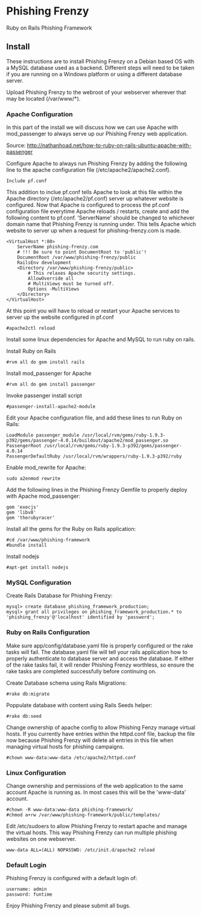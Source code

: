 Phishing Frenzy
===============

Ruby on Rails Phishing Framework

Install
-------

These instructions are to install Phishing Frenzy on a Debian based OS with a MySQL database used as a backend. Different steps will need to be taken if you are running on a Windows platform or using a different database server.

Upload Phishing Frenzy to the webroot of your webserver wherever that may be located (/var/www/*).

### Apache Configuration

In this part of the install we will discuss how we can use Apache with mod_passenger to always serve up our Phishing Frenzy web application.

Source:
http://nathanhoad.net/how-to-ruby-on-rails-ubuntu-apache-with-passenger

Configure Apache to always run Phishing Frenzy by adding the following line to the apache configuration file (/etc/apache2/apache2.conf).

	Include pf.conf

This addition to inclue pf.conf tells Apache to look at this file within the Apache directory (/etc/apache2/pf.conf) server up whatever website is configured. Now that Apache is configured to process the pf.conf configuration file everytime Apache reloads / restarts, create and add the following content to pf.conf. 'ServerName' should be changed to whichever domain name that Phishing Frenzy is running under. This tells Apache which website to server up when a request for phishing-frenzy.com is made.

	<VirtualHost *:80>
		ServerName phishing-frenzy.com
		# !!! Be sure to point DocumentRoot to 'public'!
		DocumentRoot /var/www/phishing-frenzy/public
		RailsEnv development
		<Directory /var/www/phishing-frenzy/public>
			# This relaxes Apache security settings.
			AllowOverride all
			# MultiViews must be turned off.
			Options -MultiViews
		</Directory>
	</VirtualHost>

At this point you will have to reload or restart your Apache services to server up the website configured in pf.conf

	#apache2ctl reload

Install some linux dependencies for Apache and MySQL to run ruby on rails.

Install Ruby on Rails

	#rvm all do gem install rails

Install mod_passenger for Apache

	#rvm all do gem install passenger

Invoke passenger install script

	#passenger-install-apache2-module

Edit your Apache configuration file, and add these lines to run Ruby on Rails:

	LoadModule passenger_module /usr/local/rvm/gems/ruby-1.9.3-p392/gems/passenger-4.0.14/buildout/apache2/mod_passenger.so
	PassengerRoot /usr/local/rvm/gems/ruby-1.9.3-p392/gems/passenger-4.0.14
	PassengerDefaultRuby /usr/local/rvm/wrappers/ruby-1.9.3-p392/ruby

Enable mod_rewrite for Apache:

	sudo a2enmod rewrite

Add the following lines in the Phishing Frenzy Gemfile to properly deploy with Apache mod_passenger:

	gem 'execjs'
	gem 'libv8'
	gem 'therubyracer'

Install all the gems for the Ruby on Rails application:

	#cd /var/www/phishing-framework
	#bundle install

Install nodejs

	#apt-get install nodejs

### MySQL Configuration

Create Rails Database for Phishing Frenzy:

	mysql> create database phishing_framework_production;
	mysql> grant all privileges on phishing_framework_production.* to 'phishing_frenzy'@'localhost' identified by 'password';

### Ruby on Rails Configuration

Make sure app/config/database.yaml file is properly configured or the rake tasks will fail. The database.yaml file will tell your rails application how to properly authenticate to database server and access the database. If either of the rake tasks fail, it will render Phishing Frenzy worthless, so ensure the rake tasks are completed successfully before continuing on.

Create Database schema using Rails Migrations:

	#rake db:migrate

Poppulate database with content using Rails Seeds helper:

	#rake db:seed

Change ownership of apache config to allow Phishing Fenzy manage virtual hosts. If you currently have entries within the httpd.conf file, backup the file now because Phishing Frenzy will delete all entries in this file when managing virtual hosts for phishing campaigns.

	#chown www-data:www-data /etc/apache2/httpd.conf

### Linux Configuration

Change ownership and permissions of the web application to the same account Apache is running as. In most cases this will be the 'www-data' account.

	#chown -R www-data:www-data phishing-framework/
	#chmod a+rw /var/www/phishing-framework/public/templates/

Edit /etc/sudoers to allow Phishing Frenzy to restart apache and manage the virtual hosts. This way Phishing Frenzy can run multiple phishing websites on one webserver.

	www-data ALL=(ALL) NOPASSWD: /etc/init.d/apache2 reload

### Default Login

Phishing Frenzy is configured with a default login of:

	username: admin
	password: funtime

Enjoy Phishing Frenzy and please submit all bugs.